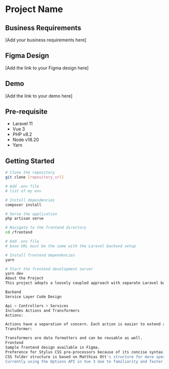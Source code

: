 # Project Name

## Business Requirements
[Add your business requirements here]

## Figma Design
[Add the link to your Figma design here]

## Demo
[Add the link to your demo here]

## Pre-requisite
- Laravel 11
- Vue 3
- PHP v8.2
- Node v18.20
- Yarn

## Getting Started

```bash
# Clone the repository
git clone [repository_url]

# Add .env file
# list of my env

# Install dependencies
composer install

# Serve the application
php artisan serve

# Navigate to the frontend directory
cd /frontend

# Add .env file
# base URL must be the same with the Laravel backend setup

# Install frontend dependencies
yarn

# Start the frontend development server
yarn dev
About the Project
This project adopts a loosely coupled approach with separate Laravel backend and Vue frontend.

Backend
Service Layer Code Design

Api > Controllers > Services
Includes Actions and Transformers
Actions:

Actions have a separation of concern. Each action is easier to extend and can be reused in other business logic.
Transformer:

Transformers are data formatters and can be reusable as well.
Frontend
Sample frontend design available in Figma.
Preference for Stylus CSS pre-processors because of its concise syntax, which reduces redundancy and makes code more readable. It supports variables, mixins, and nested syntax which streamlines workflow and promotes code reuse. Stylus can perform mathematical operations and handle vendor prefixing automatically, enhancing productivity.
CSS folder structure is based on Matthias Ott's structure for more specificity and modularity.
Currently using the Options API in Vue 3 due to familiarity and faster coding capability, rather than the Composition API.